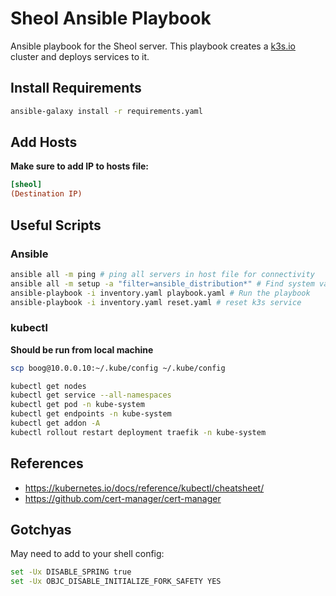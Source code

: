 # Sheol Ansible Playbook

Ansible playbook for the Sheol server. This playbook creates a [k3s.io](https://k3s.io/) cluster and deploys services to it.

## Install Requirements

```bash
ansible-galaxy install -r requirements.yaml
```

## Add Hosts

**Make sure to add IP to hosts file:**

```ini
[sheol]
(Destination IP)
```

## Useful Scripts

### Ansible

```bash
ansible all -m ping # ping all servers in host file for connectivity
ansible all -m setup -a "filter=ansible_distribution*" # Find system variables
ansible-playbook -i inventory.yaml playbook.yaml # Run the playbook
ansible-playbook -i inventory.yaml reset.yaml # reset k3s service
```

### kubectl

**Should be run from local machine**

```bash
scp boog@10.0.0.10:~/.kube/config ~/.kube/config
```

```bash
kubectl get nodes
kubectl get service --all-namespaces
kubectl get pod -n kube-system
kubectl get endpoints -n kube-system
kubectl get addon -A
kubectl rollout restart deployment traefik -n kube-system
```

## References

- <https://kubernetes.io/docs/reference/kubectl/cheatsheet/>
- <https://github.com/cert-manager/cert-manager>

## Gotchyas

May need to add to your shell config:

```bash
set -Ux DISABLE_SPRING true
set -Ux OBJC_DISABLE_INITIALIZE_FORK_SAFETY YES
```



